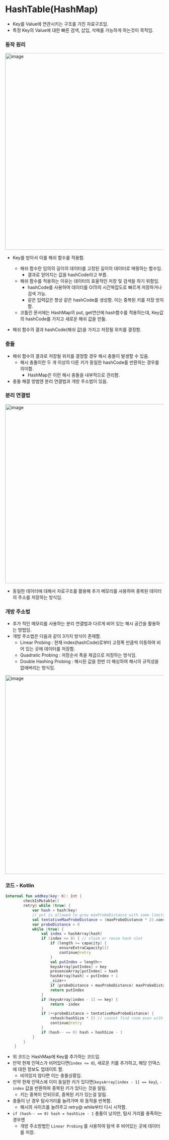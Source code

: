 # HashTable(HashMap)

- Key를 Value에 연관시키는 구조를 가진 자료구조임.
- 특정 Key의 Value에 대한 빠른 검색, 삽입, 삭제를 가능하게 하는것이 목적임.

### 동작 원리

<img width="624" alt="image" src="https://github.com/jiwon2724/TIL/assets/70135188/12ef48ae-ef08-4b9a-90e3-26128868d4d5">


- Key를 받아서 이를 해쉬 함수를 적용함.
    - 해쉬 함수란 임의의 길이의 데이터를 고정된 길이의 데이터로 매핑하는 함수임.
        - 결과로 얻어지는 값을 hashCode라고 부름.
    - 해쉬 함수를 적용하는 이유는 데이터의 효울적인 저장 및 검색을 하기 위함임.
        - hashCode를 사용하여 데이터를 O(1)의 시간복잡도로 빠르게 저장하거나 검색 가능.
        - 같은 입력값은 항상 같은 hashCode를 생성함. 이는 중복된 키를 저장 방지함.
    - 코틀린 문서에는 HashMap의 put, get연산에 hash함수를 적용하는데, Key값의 hashCode를 가지고 새로운 해쉬 값을 만듦.
    
- 해쉬 함수의 결과 hashCode(해쉬 값)을 가지고 저장될 위치를 결정함.

### 충돌

- 해쉬 함수의 결과로 저장될 위치를 결정할 경우 해시 충돌이 발생할 수 있음.
    - 해시 충돌이란 두 개 이상의 다른 키가 동일한 hashCode를 반환하는 경우를 의미함.
        - HashMap은 이런 해시 충돌을 내부적으로 관리함.
- 충돌 해결 방법엔 분리 연결법과 개방 주소법이 있음.

### 분리 연결법

<img width="568" alt="image" src="https://github.com/jiwon2724/TIL/assets/70135188/0cff5357-e5c6-4f46-8670-b1fd78002395">


- 동일한 데이터에 대해서 자료구조를 활용해 추가 메모리를 사용하여 중복된 데이터의 주소를 저장하는 방식임.

### 개방 주소법

- 추가 적인 메모리를 사용하는 분리 연결법과 다르게 비어 있는 해시 공간을 활용하는 방법임.
- 개방 주소법은 다음과 같이 3가지 방식이 존재함.
    - Linear Probing : 현재 index(hashCode)로부터 고정폭 만큼씩 이동하여 비어 있는 곳에 데이터를 저장함.
    - Quadratic Probing : 저장순서 폭을 제곱으로 저장하는 방식임.
    - Double Hashing Probing : 해시된 값을 한번 더 해싱하여 해시의 규칙성을 없애버리는 방식임.

<img width="631" alt="image" src="https://github.com/jiwon2724/TIL/assets/70135188/f1432f78-4de8-4541-99f2-4df93d31865e">


### 코드 - Kotlin

```kotlin
internal fun addKey(key: K): Int {
        checkIsMutable()
        retry@ while (true) {
            var hash = hash(key)
            // put is allowed to grow maxProbeDistance with some limits (resize hash on reaching limits)
            val tentativeMaxProbeDistance = (maxProbeDistance * 2).coerceAtMost(hashSize / 2)
            var probeDistance = 0
            while (true) {
                val index = hashArray[hash]
                if (index <= 0) { // claim or reuse hash slot
                    if (length >= capacity) {
                        ensureExtraCapacity(1)
                        continue@retry
                    }
                    val putIndex = length++
                    keysArray[putIndex] = key
                    presenceArray[putIndex] = hash
                    hashArray[hash] = putIndex + 1
                    _size++
                    if (probeDistance > maxProbeDistance) maxProbeDistance = probeDistance
                    return putIndex
                }
                if (keysArray[index - 1] == key) {
                    return -index
                }
                if (++probeDistance > tentativeMaxProbeDistance) {
                    rehash(hashSize * 2) // cannot find room even with extra "tentativeMaxProbeDistance" -- grow hash
                    continue@retry
                }
                if (hash-- == 0) hash = hashSize - 1
            }
        }
    }
```

- 위 코드는 HashMap에 Key를 추가하는 코드임.
- 만약 현재 인덱스가 비어있다면(`index <= 0`), 새로운 키를 추가하고, 해당 인덱스에 대한 정보도 업데이트 함.
    - 비어있지 않다면 이는 충돌상황임.
- 만약 현재 인덱스에 이미 동일한 키가 있다면(`keysArray[index - 1] == key`), `-index` 값을 반환하여 중복된 키가 있다는 것을 알림.
    - 키는 중복이 안되므로, 중복된 키가 있는걸 알림.
- 충돌이 난 경우 탐사거리를 늘려가며 위 동작을 반복함.
    - 해시의 사이즈를 늘려주고 retry@ while부터 다시 시작함.
- `if (hash-- == 0) hash = hashSize - 1` 충돌이 났지만, 탐사 거리를 충족하는 경우엔
    - 개방 주소방법인 `Linear Probing` 를 사용하여 탐색 후 비어있는 곳에 데이터를 저장.

